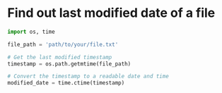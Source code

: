 # Find out last modified date of a file

```python
import os, time

file_path = 'path/to/your/file.txt'

# Get the last modified timestamp
timestamp = os.path.getmtime(file_path)

# Convert the timestamp to a readable date and time
modified_date = time.ctime(timestamp)
```
